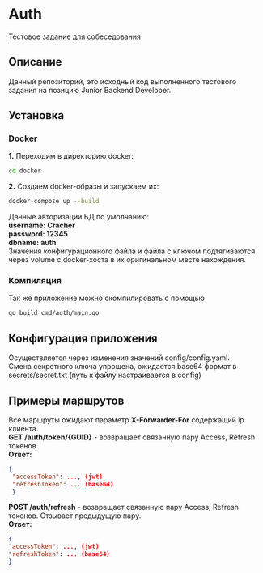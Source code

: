 # Auth
Тестовое задание для собеседования

## Описание
Данный репозиторий, это исходный код выполненного тестового задания на позицию Junior Backend Developer.

## Установка
### Docker
**1.** Переходим в директорию docker:
```bash
cd docker
```
**2.** Создаем docker-образы и запускаем их:
```bash
docker-compose up --build
```
Данные авторизации БД по умолчанию:  
**username: Cracher**  
**password: 12345**  
**dbname: auth**  
Значения конфигурационного файла и файла с ключом подтягиваются через volume с docker-хоста в их оригинальном месте нахождения.
### Компиляция
Так же приложение можно скомпилировать с помощью
```bash
go build cmd/auth/main.go
```

## Конфигурация приложения
Осуществляется через изменения значений config/config.yaml.  
Смена секретного ключа упрощена, ожидается base64 формат в secrets/secret.txt (путь к файлу настраивается в config)

## Примеры маршрутов
Все маршруты ожидают параметр **X-Forwarder-For** содержащий ip клиента.  
**GET /auth/token/{GUID}** - возвращает связанную пару Access, Refresh токенов.  
**Ответ:**
```json
{
 "accessToken": ..., (jwt)
 "refreshToken": ... (base64)
 }
```
**POST /auth/refresh** - возвращает связанную пару Access, Refresh токенов. Отзывает предыдущую пару.  
**Ответ:**
 ```json
 {
 "accessToken": ..., (jwt)
 "refreshToken": ... (base64)
 }
```